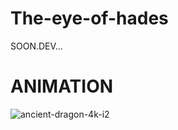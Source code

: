 # The-eye-of-hades 
SOON.DEV...



# ANIMATION
![ancient-dragon-4k-i2](https://user-images.githubusercontent.com/99751673/173200431-1e3a6304-426f-4d2b-aab1-261eedb6f368.jpg)

